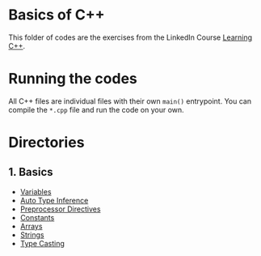 # Basics of C++
This folder of codes are the exercises from the LinkedIn Course [Learning C++](https://www.linkedin.com/learning/learning-c-plus-plus-22993675/constants?autoSkip=true&resume=false&u=2057564). 

# Running the codes
All C++ files are individual files with their own `main()` entrypoint. You can compile the `*.cpp` file and run the code on your own. 

# Directories
## 1. Basics
- [Variables](variables.cpp)
- [Auto Type Inference](auto_type_inference.cpp)
- [Preprocessor Directives](preprocessor_directives.cpp)
- [Constants](constants.cpp)
- [Arrays](arrays.cpp)
- [Strings](strings.cpp)
- [Type Casting](type_casting.cpp)